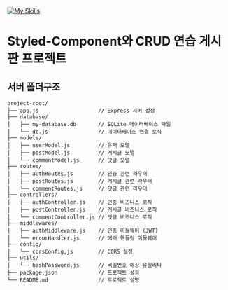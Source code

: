 [![My Skills](https://skillicons.dev/icons?i=js,ts,react,styledcomponents,nodejs,express,sqlite)](https://skillicons.dev)

# Styled-Component와 CRUD 연습 게시판 프로젝트

## 서버 폴더구조
```
project-root/
├── app.js                   // Express 서버 설정
├── database/
│   ├── my-database.db       // SQLite 데이터베이스 파일
│   └── db.js                // 데이터베이스 연결 로직
├── models/
│   ├── userModel.js         // 유저 모델
│   ├── postModel.js         // 게시글 모델
│   └── commentModel.js      // 댓글 모델
├── routes/
│   ├── authRoutes.js        // 인증 관련 라우터
│   ├── postRoutes.js        // 게시글 관련 라우터
│   └── commentRoutes.js     // 댓글 관련 라우터
├── controllers/
│   ├── authController.js    // 인증 비즈니스 로직
│   ├── postController.js    // 게시글 비즈니스 로직
│   └── commentController.js // 댓글 비즈니스 로직
├── middlewares/
│   ├── authMiddleware.js    // 인증 미들웨어 (JWT)
│   └── errorHandler.js      // 에러 핸들링 미들웨어
├── config/
│   └── corsConfig.js        // CORS 설정
├── utils/
│   └── hashPassword.js      // 비밀번호 해싱 유틸리티
├── package.json             // 프로젝트 설정
└── README.md                // 프로젝트 설명
```
